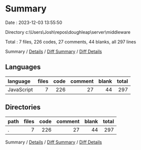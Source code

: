 # Summary

Date : 2023-12-03 13:55:50

Directory c:\\Users\\Josh\\repos\\doughleap\\server\\middleware

Total : 7 files,  226 codes, 27 comments, 44 blanks, all 297 lines

Summary / [Details](details.md) / [Diff Summary](diff.md) / [Diff Details](diff-details.md)

## Languages
| language | files | code | comment | blank | total |
| :--- | ---: | ---: | ---: | ---: | ---: |
| JavaScript | 7 | 226 | 27 | 44 | 297 |

## Directories
| path | files | code | comment | blank | total |
| :--- | ---: | ---: | ---: | ---: | ---: |
| . | 7 | 226 | 27 | 44 | 297 |

Summary / [Details](details.md) / [Diff Summary](diff.md) / [Diff Details](diff-details.md)